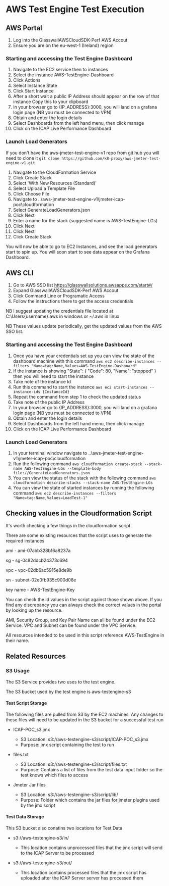 # AWS Test Engine Test Execution

## AWS Portal

1. Log into the GlasswallAWSCloudSDK-Perf AWS Accout
2. Ensure you are on the eu-west-1 (Ireland) region

### Starting and accessing the Test Engine Dashboard

1. Navigate to the EC2 service then to instances
2. Select the instance AWS-TestEngine-Dashboard
3. Click Actions
4. Select Instance State
5. Click Start Instance
6. After a short wait a public IP Address should appear on the row of that instance Copy this to your clipboard
7. In your browser go to {IP_ADDRESS}:3000, you will land on a grafana login page (NB you must be connected to VPN)
8. Obtain and enter the login details
9. Select Dashboards from the left hand menu, then click manage
10. Click on the ICAP Live Performance Dashboard

### Launch Load Generators

If you don't have the aws-jmeter-test-engine-v1 repo from git hub you will need to clone it
``` git clone https://github.com/k8-proxy/aws-jmeter-test-engine-v1.git ```

1. Navigate to the CloudFormation Service
2. Click Create Stack
3. Select 'With New Resources (Standard)'
4. Select Upload a Template File
5. Click Choose File
6. Navigate to ..\aws-jmeter-test-engine-v1\jmeter-icap-poc\cloudformation
7. Select GenerateLoadGenerators.json
8. Click Next
9. Enter a name for the stack (suggested name is AWS-TestEngine-LGs)
10. Click Next
11. Click Next
12. Click Create Stack

You will now be able to go to EC2 Instances, and see the load generators start to spin up.
You will soon start to see data appear on the Grafana Dashboard.

## AWS CLI

1. Go to AWS SSO list https://glasswallsolutions.awsapps.com/start#/
2. Expand GlasswallAWSCloudSDK-Perf AWS Accout
3. Click Command Line or Programatic Access
4. Follow the instructions there to get the access credentials

NB I suggest updating the credentials file located at C:\Users\{username}\.aws in windows or ~/.aws in linux

NB These values update periodically, get the updated values from the AWS SSO list.

### Starting and accessing the Test Engine Dashboard

1. Once you have your credentials set up you can view the state of the dashboard machine with this command
	``` aws ec2 describe-instances --filters "Name=tag:Name,Values=AWS-TestEngine-Dashboard" ```
2. If the instance is showing "State": { "Code": 80, "Name": "stopped" } then you will need to start the instance
3. Take note of the instance Id
4. Run this command to start the instance
	``` aws ec2 start-instances --instance-ids {InstanceId} ```
5. Repeat the command from step 1 to check the updated status
6. Take note of the public IP Address
7. In your browser go to {IP_ADDRESS}:3000, you will land on a grafana login page (NB you must be connected to VPN)
8. Obtain and enter the login details
9. Select Dashboards from the left hand menu, then click manage
10. Click on the ICAP Live Performance Dashboard

### Launch Load Generators

1. In your terminal window navigate to ..\aws-jmeter-test-engine-v1\jmeter-icap-poc\cloudformation
2. Run the following command
	``` aws cloudformation create-stack --stack-name AWS-TestEngine-LGs --template-body file://GenerateLoadGenerators.json ```
3. You can view the status of the stack with the following command
	``` aws cloudformation describe-stacks --stack-name AWS-TestEngine-LGs ```
4. You can view the state of started instances by running the following command
	``` aws ec2 describe-instances --filters "Name=tag:Name,Values=LoadTest-1" ```

## Checking values in the Cloudformation Script

It's worth checking a few things in the cloudformation script.

There are some existing resources that the script uses to generate the required instances

ami - ami-07abb328b16a8237a

sg - sg-0c82ddcb24373c694

vpc - vpc-02db6ac5915e8de9b

sn - subnet-02e0fb935c900d08e

key name - AWS-TestEngine-Key

You can check the id values in the script against those shown above.
If you find any discrepancy you can always check the correct values in the portal by looking up the resource.

AMI, Security Group, and Key Pair Name can all be found under the EC2 Service.
VPC and Subnet can be found under the VPC Service.

All resources intended to be used in this script reference AWS-TestEngine in their name.

## Related Resources

### S3 Usage

The S3 Service provides two uses to the test engine.

The S3 bucket used by the test engine is aws-testengine-s3

#### Test Script Storage

The following files are pulled from S3 by the EC2 machines. Any changes to these files will need to be updated in the S3 bucket for a successful test run

- ICAP-POC_s3.jmx
  - S3 Location: s3://aws-testengine-s3/script/ICAP-POC_s3.jmx
  - Purpose: jmx script containing the test to run

- files.txt
  - S3 Location: s3://aws-testengine-s3/script/files.txt
  - Purpose: Contains a list of files from the test data input folder so the test knows which files to access

- Jmeter Jar files
  - S3 Location: s3://aws-testengine-s3/script/lib/
  - Purpose: Folder which contains the jar files for jmeter plugins used by the jmx script

#### Test Data Storage

This S3 bucket also conatins two locations for Test Data

- s3://aws-testengine-s3/in/
  - This location contains unprocessed files that the jmx script will send to the ICAP Server to be processed

- s3://aws-testengine-s3/out/
  - This location contains processed files that the jmx script has uploaded after the ICAP Server server has processed them
